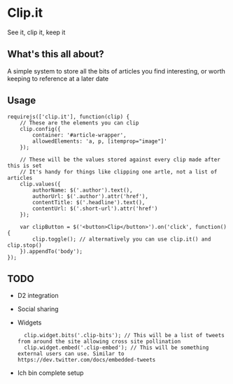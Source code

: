 # Clip.it

See it, clip it, keep it


## What's this all about?

A simple system to store all the bits of articles you find interesting, or worth keeping to reference at a later date


## Usage

	requirejs(['clip.it'], function(clip) {
		// These are the elements you can clip
		clip.config({
			container: '#article-wrapper',
			allowedElements: 'a, p, [itemprop="image"]'
		});

		// These will be the values stored against every clip made after this is set
		// It's handy for things like clipping one artle, not a list of articles
		clip.values({
			authorName: $('.author').text(),
			authorUrl: $('.author').attr('href'),
			contentTitle: $('.headline').text(),
			contentUrl: $('.short-url').attr('href')
		});

		var clipButton = $('<button>Clip</button>').on('click', function() {
			clip.toggle(); // alternatively you can use clip.it() and clip.stop()
		}).appendTo('body');
	});


## TODO

* D2 integration
* Social sharing
* Widgets

		clip.widget.bits('.clip-bits'); // This will be a list of tweets from around the site allowing cross site pollination
		clip.widget.embed('.clip-embed'); // This will be something external users can use. Similar to https://dev.twitter.com/docs/embedded-tweets

* Ich bin complete setup
